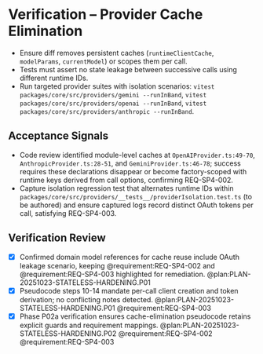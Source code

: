 # Verification – Provider Cache Elimination

- Ensure diff removes persistent caches (`runtimeClientCache`, `modelParams`, `currentModel`) or scopes them per call.
- Tests must assert no state leakage between successive calls using different runtime IDs.
- Run targeted provider suites with isolation scenarios: `vitest packages/core/src/providers/gemini --runInBand`, `vitest packages/core/src/providers/openai --runInBand`, `vitest packages/core/src/providers/anthropic --runInBand`.

<!-- @plan:PLAN-20251023-STATELESS-HARDENING.P01 @requirement:REQ-SP4-002 @requirement:REQ-SP4-003 -->
## Acceptance Signals
- Code review identified module-level caches at `OpenAIProvider.ts:49-70`, `AnthropicProvider.ts:28-51`, and `GeminiProvider.ts:46-78`; success requires these declarations disappear or become factory-scoped with runtime keys derived from call options, confirming REQ-SP4-002.
- Capture isolation regression test that alternates runtime IDs within `packages/core/src/providers/__tests__/providerIsolation.test.ts` (to be authored) and ensure captured logs record distinct OAuth tokens per call, satisfying REQ-SP4-003.

## Verification Review
- [x] Confirmed domain model references for cache reuse include OAuth leakage scenario, keeping @requirement:REQ-SP4-002 and @requirement:REQ-SP4-003 highlighted for remediation. @plan:PLAN-20251023-STATELESS-HARDENING.P01
- [x] Pseudocode steps 10-14 mandate per-call client creation and token derivation; no conflicting notes detected. @plan:PLAN-20251023-STATELESS-HARDENING.P01 @requirement:REQ-SP4-003
- [x] Phase P02a verification ensures cache-elimination pseudocode retains explicit guards and requirement mappings. @plan:PLAN-20251023-STATELESS-HARDENING.P02 @requirement:REQ-SP4-002 @requirement:REQ-SP4-003
